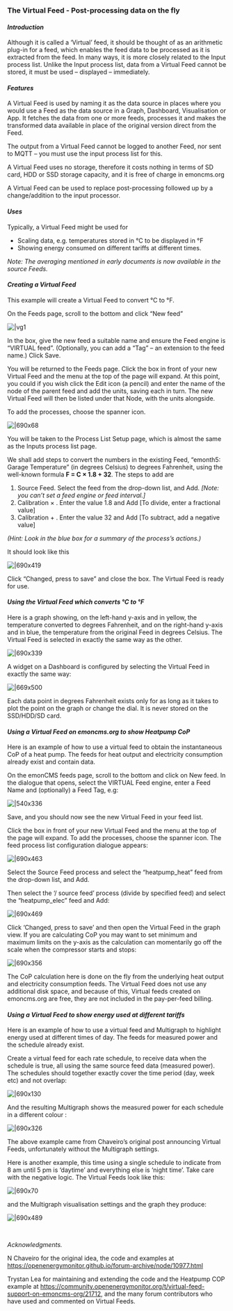 ### The Virtual Feed - Post-processing data on the fly

#### *Introduction*

Although it is called a ‘Virtual’ feed, it should be thought of as an arithmetic plug-in for a feed, which enables the feed data to be processed as it is extracted from the feed. In many ways, it is more closely related to the Input process list. Unlike the Input process list, data from a Virtual Feed cannot be stored, it must be used – displayed – immediately.

#### *Features*

A Virtual Feed is used by naming it as the data source in places where you would use a Feed as the data source in a Graph, Dashboard, Visualisation or App. It fetches the data from one or more feeds, processes it and makes the transformed data available in place of the original version direct from the Feed.

The output from a Virtual Feed cannot be logged to another Feed, nor sent to MQTT – you must use the input process list for this.

A Virtual Feed uses no storage, therefore it costs nothing in terms of SD card, HDD or SSD storage capacity, and it is free of charge in emoncms.org

A Virtual Feed can be used to replace post-processing followed up by a change/addition to the input processor.

#### *Uses*

Typically, a Virtual Feed might be used for

* Scaling data, e.g. temperatures stored in °C to be displayed in °F
* Showing energy consumed on different tariffs at different times.

*Note: The averaging mentioned in early documents is now available in the source Feeds.*

#### *Creating a Virtual Feed*

This example will create a Virtual Feed to convert °C to °F.

On the Feeds page, scroll to the bottom and click “New feed”

![|vg1](img/vg1.png)

In the box, give the new feed a suitable name and ensure the Feed engine is “VIRTUAL feed”. (Optionally, you can add a “Tag” – an extension to the feed name.) Click Save.

You will be returned to the Feeds page. Click the box in front of your new Virtual Feed and the menu at the top of the page will expand. At this point, you could if you wish click the Edit icon (a pencil) and enter the name of the node of the parent feed and add the units, saving each in turn. The new Virtual Feed will then be listed under that Node, with the units alongside.

To add the processes, choose the spanner icon.

![|690x68](upload://AuuPpt0JdNDaKaWmuGcIXfiwICZ.png)

You will be taken to the Process List Setup page, which is almost the same as the Inputs process list page.

We shall add steps to convert the numbers in the existing Feed, “emonth5: Garage Temperature” (in degrees Celsius) to degrees Fahrenheit, using the well-known formula **F = C × 1.8 + 32**. The steps to add are

1. Source Feed. Select the feed from the drop-down list, and Add. *[Note: you can’t set a feed engine or feed interval.]*
2. Calibration × . Enter the value 1.8 and Add [To divide, enter a fractional value]
3. Calibration + . Enter the value 32 and Add [To subtract, add a negative value]

*(Hint: Look in the blue box for a summary of the process’s actions.)*

It should look like this

![|690x419](upload://eJdUWPbo0c4W2fJed9OsHaNdBzY.png)

Click “Changed, press to save” and close the box. The Virtual Feed is ready for use.

#### *Using the Virtual Feed which converts °C to °F*

Here is a graph showing, on the left-hand y-axis and in yellow, the temperature converted to degrees Fahrenheit, and on the right-hand y-axis and in blue, the temperature from the original Feed in degrees Celsius. The Virtual Feed is selected in exactly the same way as the other.

![|690x339](upload://oh9fGsN7C3WxDzcwdE7idPrCyrZ.png)

A widget on a Dashboard is configured by selecting the Virtual Feed in exactly the same way:

![|669x500](upload://catRXQFnv4CEwlpLgAG6FLEYXtD.png)

Each data point in degrees Fahrenheit exists only for as long as it takes to plot the point on the graph or change the dial. It is never stored on the SSD/HDD/SD card.

#### *Using a Virtual Feed on emoncms.org to show Heatpump CoP*

Here is an example of how to use a virtual feed to obtain the instantaneous CoP of a heat pump. The feeds for heat output and electricity consumption already exist and contain data.

On the emonCMS feeds page, scroll to the bottom and click on New feed. In the dialogue that opens, select the VIRTUAL Feed engine, enter a Feed Name and (optionally) a Feed Tag, e.g:

![|540x336](upload://15YuhECxFrlA7FXx2gRqicE089E.png)

Save, and you should now see the new Virtual Feed in your feed list.

Click the box in front of your new Virtual Feed and the menu at the top of the page will expand. To add the processes, choose the spanner icon. The feed process list configuration dialogue appears:

![|690x463](upload://nVGceej5isVujcJx1bIoDkOJ7uF.png)

Select the Source Feed process and select the “heatpump_heat” feed from the drop-down list, and Add.

Then select the ‘/ source feed’ process (divide by specified feed) and select the “heatpump_elec” feed and Add:

![|690x469](upload://7pI82alZFaYvhFyP6SP6tGamoPO.png)

Click ‘Changed, press to save’ and then open the Virtual Feed in the graph view. If you are calculating CoP you may want to set minimum and maximum limits on the y-axis as the calculation can momentarily go off the scale when the compressor starts and stops:

![|690x356](upload://uoSUuklcbwGqcZZDO9PVP4RSbv.png)

The CoP calculation here is done on the fly from the underlying heat output and electricity consumption feeds. The Virtual Feed does not use any additional disk space, and because of this, Virtual feeds created on emoncms.org are free, they are not included in the pay-per-feed billing.

#### *Using a Virtual Feed to show energy used at different tariffs*

Here is an example of how to use a virtual feed and Multigraph to highlight energy used at different times of day. The feeds for measured power and the schedule already exist.

Create a virtual feed for each rate schedule, to receive data when the schedule is true, all using the same source feed data (measured power). The schedules should together exactly cover the time period (day, week etc) and not overlap:

![|690x130](upload://y8VIAvGyGPeWBr54SlZQWQahzVx.webp)

And the resulting Multigraph shows the measured power for each schedule in a different colour :

![|690x326](upload://tEsgKlpvuxoAc7K0weiKlRMORX5.webp)

The above example came from Chaveiro’s original post announcing Virtual Feeds, unfortunately without the Multigraph settings.

Here is another example, this time using a single schedule to indicate from 8 am until 5 pm is ‘daytime’ and everything else is ‘night time’. Take care with the negative logic. The Virtual Feeds look like this:

![|690x70](upload://zODWDc9qYqLwQmpo6Z8avAkDJiE.png)

and the Multigraph visualisation settings and the graph they produce:

![|690x489](upload://qnUwwiR47mgE7TJGHSkSuLlD92O.png)

&nbsp;

*Acknowledgments.*

N Chaveiro for the original idea, the code and examples at https://openenergymonitor.github.io/forum-archive/node/10977.html

Trystan Lea for maintaining and extending the code and the Heatpump COP example at https://community.openenergymonitor.org/t/virtual-feed-support-on-emoncms-org/21712, and the many forum contributors who have used and commented on Virtual Feeds.
